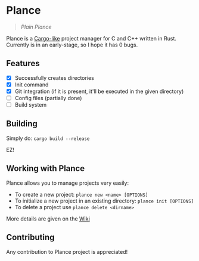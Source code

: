 # Plance
> *Plain Plance*

Plance is a [Cargo-like](https://doc.rust-lang.org/cargo/) project manager for C and C++ written in Rust.
Currently is in an early-stage, so I hope it has 0 bugs.

## Features

- [X] Successfully creates directories
- [X] Init command
- [X] Git integration (if it is present, it'll be executed in the given directory)
- [ ] Config files (partially done)
- [ ] Build system

## Building

Simply do:
`cargo build --release`

EZ!

## Working with Plance

Plance allows you to manage projects very easily:

- To create a new project: `plance new <name> [OPTIONS]`
- To initialize a new project in an existing directory: `plance init [OPTIONS]`
- To delete a project use `plance delete <dirname>`

More details are given on the [Wiki](https://github.com/NineSilver/Plance/wiki)

## Contributing

Any contribution to Plance project is appreciated!

